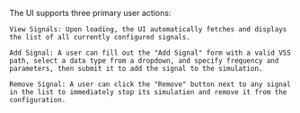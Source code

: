 The UI supports three primary user actions:

    View Signals: Upon loading, the UI automatically fetches and displays the list of all currently configured signals.

    Add Signal: A user can fill out the "Add Signal" form with a valid VSS path, select a data type from a dropdown, and specify frequency and parameters, then submit it to add the signal to the simulation.

    Remove Signal: A user can click the "Remove" button next to any signal in the list to immediately stop its simulation and remove it from the configuration.